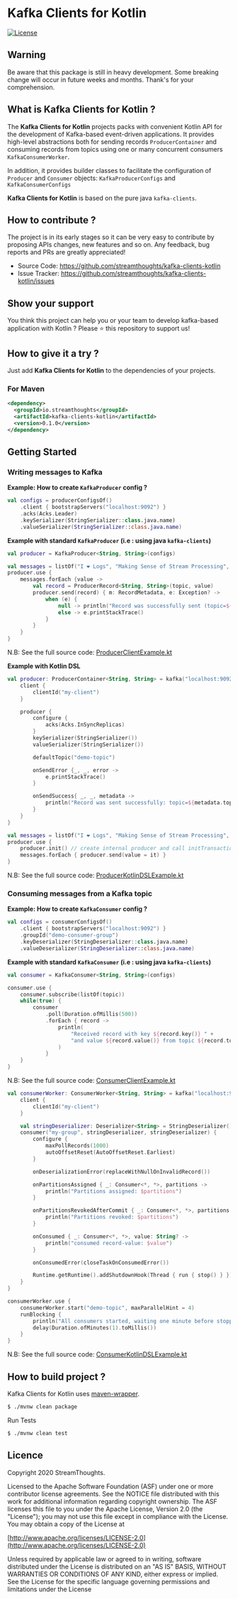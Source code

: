 # Kafka Clients for Kotlin

[![License](https://img.shields.io/badge/License-Apache%202.0-blue.svg)](https://github.com/streamthoughts/kafka-connect-file-pulse/blob/master/LICENSE)

## Warning

Be aware that this package is still in heavy development. Some breaking change will occur in future weeks and months.
Thank's for your comprehension.

## What is Kafka Clients for Kotlin ?

The **Kafka Clients for Kotlin** projects packs with convenient Kotlin API for the development of Kafka-based event-driven applications.
It provides high-level abstractions both for sending records `ProducerContainer` and consuming records from topics using one or many
concurrent consumers `KafkaConsumerWorker`.

In addition, it provides builder classes to facilitate the configuration of `Producer` and `Consumer` objects: `KafkaProducerConfigs` and `KafkaConsumerConfigs`

**Kafka Clients for Kotlin** is based on the pure java `kafka-clients`.

## How to contribute ?

The project is in its early stages so it can be very easy to contribute by proposing APIs changes, new features and so on. 
Any feedback, bug reports and PRs are greatly appreciated!

* Source Code: https://github.com/streamthoughts/kafka-clients-kotlin
* Issue Tracker: https://github.com/streamthoughts/kafka-clients-kotlin/issues


## Show your support

You think this project can help you or your team to develop kafka-based application with Kotlin ?
Please ⭐ this repository to support us!

## How to give it a try ?

Just add **Kafka Clients for Kotlin** to the dependencies of your projects. 

### For Maven
```xml
<dependency>
  <groupId>io.streamthoughts</groupId>
  <artifactId>kafka-clients-kotlin</artifactId>
  <version>0.1.0</version>
</dependency>
```

## Getting Started

### Writing messages to Kafka

**Example: How to create `KafkaProducer` config ?**

```kotlin
val configs = producerConfigsOf()
    .client { bootstrapServers("localhost:9092") }
    .acks(Acks.Leader)
    .keySerializer(StringSerializer::class.java.name)
    .valueSerializer(StringSerializer::class.java.name)
```

**Example with standard `KafkaProducer` (i.e : using java `kafka-clients`)**

```kotlin
val producer = KafkaProducer<String, String>(configs)

val messages = listOf("I ❤️ Logs", "Making Sense of Stream Processing", "Apache Kafka")
producer.use {
    messages.forEach {value ->
        val record = ProducerRecord<String, String>(topic, value)
        producer.send(record) { m: RecordMetadata, e: Exception? ->
            when (e) {
                null -> println("Record was successfully sent (topic=${m.topic()}, partition=${m.partition()}, offset= ${m.offset()})")
                else -> e.printStackTrace()
            }
        }
    }
}
```

N.B: See the full source code: [ProducerClientExample.kt](https://github.com/streamthoughts/kafka-clients-kotlin/blob/master/examples/src/main/kotlin/io/streamthoughts/kafka/client/examples/ProducerClientExample.kt)

**Example with Kotlin DSL**

```kotlin
val producer: ProducerContainer<String, String> = kafka("localhost:9092") {
    client {
        clientId("my-client")
    }

    producer {
        configure {
            acks(Acks.InSyncReplicas)
        }
        keySerializer(StringSerializer())
        valueSerializer(StringSerializer())

        defaultTopic("demo-topic")

        onSendError {_, _, error ->
            e.printStackTrace()
        }

        onSendSuccess{ _, _, metadata ->
            println("Record was sent successfully: topic=${metadata.topic()}, partition=${metadata.partition()}, offset=${metadata.offset()} ")
        }
    }
}

val messages = listOf("I ❤️ Logs", "Making Sense of Stream Processing", "Apache Kafka")
producer.use {
    producer.init() // create internal producer and call initTransaction() if `transactional.id` is set
    messages.forEach { producer.send(value = it) }
}
```

N.B: See the full source code: [ProducerKotlinDSLExample.kt](https://github.com/streamthoughts/kafka-clients-kotlin/blob/master/examples/src/main/kotlin/io/streamthoughts/kafka/client/examples/ProducerKotlinDSLExample.kt)

### Consuming messages from a Kafka topic


**Example: How to create `KafkaConsumer` config ?**

```kotlin
val configs = consumerConfigsOf()
    .client { bootstrapServers("localhost:9092") }
    .groupId("demo-consumer-group")
    .keyDeserializer(StringDeserializer::class.java.name)
    .valueDeserializer(StringDeserializer::class.java.name)
```

**Example with standard `KafkaConsumer` (i.e : using java `kafka-clients`)**

```kotlin
val consumer = KafkaConsumer<String, String>(configs)

consumer.use {
    consumer.subscribe(listOf(topic))
    while(true) {
        consumer
            .poll(Duration.ofMillis(500))
            .forEach { record ->
                println(
                    "Received record with key ${record.key()} " +
                    "and value ${record.value()} from topic ${record.topic()} and partition ${record.partition()}"
                )
            }
    }
}
```

N.B: See the full source code: [ConsumerClientExample.kt](https://github.com/streamthoughts/kafka-clients-kotlin/blob/master/examples/src/main/kotlin/io/streamthoughts/kafka/client/examples/ConsumerClientExample.kt)

```kotlin
val consumerWorker: ConsumerWorker<String, String> = kafka("localhost:9092") {
    client {
        clientId("my-client")
    }

    val stringDeserializer: Deserializer<String> = StringDeserializer()
    consumer("my-group", stringDeserializer, stringDeserializer) {
        configure {
            maxPollRecords(1000)
            autoOffsetReset(AutoOffsetReset.Earliest)
        }

        onDeserializationError(replaceWithNullOnInvalidRecord())

        onPartitionsAssigned { _: Consumer<*, *>, partitions ->
            println("Partitions assigned: $partitions")
        }

        onPartitionsRevokedAfterCommit { _: Consumer<*, *>, partitions ->
            println("Partitions revoked: $partitions")
        }

        onConsumed { _: Consumer<*, *>, value: String? ->
            println("consumed record-value: $value")
        }

        onConsumedError(closeTaskOnConsumedError())

        Runtime.getRuntime().addShutdownHook(Thread { run { stop() } })
    }
}

consumerWorker.use {
    consumerWorker.start("demo-topic", maxParallelHint = 4)
    runBlocking {
        println("All consumers started, waiting one minute before stopping")
        delay(Duration.ofMinutes(1).toMillis())
    }
}
```

N.B: See the full source code: [ConsumerKotlinDSLExample.kt](https://github.com/streamthoughts/kafka-clients-kotlin/blob/master/examples/src/main/kotlin/io/streamthoughts/kafka/client/examples/ConsumerKotlinDSLExample.kt)

## How to build project ?

Kafka Clients for Kotlin uses [maven-wrapper](https://github.com/takari/maven-wrapper).

```bash
$ ./mvnw clean package
```

Run Tests
```bash
$ ./mvnw clean test
```

## Licence

Copyright 2020 StreamThoughts.

Licensed to the Apache Software Foundation (ASF) under one or more contributor license agreements. See the NOTICE file distributed with this work for additional information regarding copyright ownership. The ASF licenses this file to you under the Apache License, Version 2.0 (the "License"); you may not use this file except in compliance with the License. You may obtain a copy of the License at

[http://www.apache.org/licenses/LICENSE-2.0](http://www.apache.org/licenses/LICENSE-2.0)

Unless required by applicable law or agreed to in writing, software distributed under the License is distributed on an "AS IS" BASIS, WITHOUT WARRANTIES OR CONDITIONS OF ANY KIND, either express or implied. See the License for the specific language governing permissions and limitations under the License